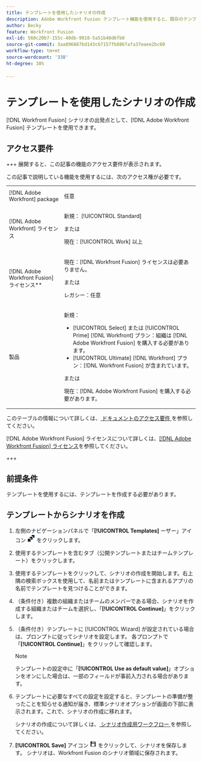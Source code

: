 ```yaml
---
title: テンプレートを使用したシナリオの作成
description: Adobe Workfront Fusion テンプレート機能を使用すると、既存のテンプレートを Workfront Fusion シナリオの出発点として作成して使用できます。
author: Becky
feature: Workfront Fusion
exl-id: 560c20b7-155c-40db-9018-5a51b40d6fb0
source-git-commit: 3aa896867bd143c67157fb886fafa37eaee2bc00
workflow-type: tm+mt
source-wordcount: '338'
ht-degree: 38%

---
```


# テンプレートを使用したシナリオの作成

[!DNL Workfront Fusion] シナリオの出発点として、[!DNL Adobe Workfront Fusion] テンプレートを使用できます。

## アクセス要件

+++ 展開すると、この記事の機能のアクセス要件が表示されます。

この記事で説明している機能を使用するには、次のアクセス権が必要です。

<table style="table-layout:auto">
 <col> 
 <col> 
 <tbody> 
  <tr> 
   <td role="rowheader">[!DNL Adobe Workfront] package</td> 
   <td> <p>任意</p> </td> 
  </tr> 
  <tr data-mc-conditions=""> 
   <td role="rowheader">[!DNL Adobe Workfront] ライセンス</td> 
   <td> <p>新規： [!UICONTROL Standard]</p><p>または</p><p>現在：[!UICONTROL Work] 以上</p> </td> 
  </tr> 
  <tr> 
   <td role="rowheader">[!DNL Adobe Workfront Fusion] ライセンス**</td> 
   <td>
   <p>現在：[!DNL Workfront Fusion] ライセンスは必要ありません。</p>
   <p>または</p>
   <p>レガシー：任意 </p>
   </td> 
  </tr> 
  <tr> 
   <td role="rowheader">製品</td> 
   <td>
   <p>新規：</p> <ul><li>[!UICONTROL Select] または [!UICONTROL Prime] [!DNL Workfront] プラン：組織は [!DNL Adobe Workfront Fusion] を購入する必要があります。</li><li>[!UICONTROL Ultimate] [!DNL Workfront] プラン：[!DNL Workfront Fusion] が含まれています。</li></ul>
   <p>または</p>
   <p>現在：[!DNL Adobe Workfront Fusion] を購入する必要があります。</p>
   </td> 
  </tr>
 </tbody> 
</table>

このテーブルの情報について詳しくは、[ ドキュメントのアクセス要件 ](/help/workfront-fusion/references/licenses-and-roles/access-level-requirements-in-documentation.md) を参照してください。

[!DNL Adobe Workfront Fusion] ライセンスについて詳しくは、[[!DNL Adobe Workfront Fusion] ライセンス](/help/workfront-fusion/set-up-and-manage-workfront-fusion/licensing-operations-overview/license-automation-vs-integration.md)を参照してください。

+++

## 前提条件

テンプレートを使用するには、テンプレートを作成する必要があります。

## テンプレートからシナリオを作成

1. 左側のナビゲーションパネルで「**[!UICONTROL Templates]** ーザー」アイコン ![ テンプレートアイコン ](assets/templates-icon.png) をクリックします。
1. 使用するテンプレートを含むタブ（公開テンプレートまたはチームテンプレート）をクリックします。
1. 使用するテンプレートをクリックして、シナリオの作成を開始します。右上隅の検索ボックスを使用して、名前またはテンプレートに含まれるアプリの名前でテンプレートを見つけることができます。
1. （条件付き）複数の組織またはチームのメンバーである場合、シナリオを作成する組織またはチームを選択し、「**[!UICONTROL Continue]**」をクリックします。
1. （条件付き）テンプレートに [!UICONTROL Wizard] が設定されている場合は、プロンプトに従ってシナリオを設定します。 各プロンプトで「**[!UICONTROL Continue]**」をクリックして確認します。

   >[!NOTE]
   >
   >テンプレートの設定中に「**[!UICONTROL Use as default value]**」オプションをオンにした場合は、一部のフィールドが事前入力される場合があります。

1. テンプレートに必要なすべての設定を設定すると、テンプレートの準備が整ったことを知らせる通知が届き、標準シナリオオプションが画面の下部に表示されます。これで、シナリオの作成に移れます。

   シナリオの作成について詳しくは、[ シナリオ作成用ワークフロー ](/help/workfront-fusion/create-scenarios/plan-a-scenario/create-a-scenario-workflow.md) を参照してください。

1. **[!UICONTROL Save]** アイコン ![ 保存アイコン ](assets/save-icon.png) をクリックして、シナリオを保存します。 シナリオは、Workfront Fusion のシナリオ領域に保存されます。
